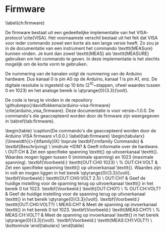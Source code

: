 # Firmware
\label{ch:firmware}

De firmware bestaat uit een gedeeltelijke implementatie van het VISA-protocol \cite{VISA}. Het voornaamste verschil bestaat uit het feit dat VISA voor ieder commando zowel een korte als een lange versie heeft. Zo zou je in de documentatie van een instrument het commando \texttt{MEASure} kunnen vinden. Je kunt dan zowel \texttt{MEAS} als \texttt{MEASURE} gebruiken om het commando te geven. In deze implementatie is het slechts mogelijk om de korte vorm te gebruiken.

De nummering van de kanalen volgt de nummering van de Arduino hardware. Dus kanaal 0 is pin A0 op de Arduino, kanaal 1 is pin A1, enz. De digitale resolutie is ingesteld op 10 bits ($2^{10}$~stappen, ofwel waardes tussen 0 en 1023) en het analoge bereik is \qtyrange{0}{3.3}{\volt}.

De code is terug te vinden in de repository \githubrepo{/davidfokkema/arduino-visa-firmware} \cite{arduino_visa_firmware}. Deze documentatie is voor versie~1.0.0. De commando's die geaccepteerd worden door de firmware zijn weergegeven in \tabref{tab:firmware}.

\begin{table}
  \caption{De commando's die geaccepteerd worden door de Arduino VISA firmware v1.0.0.}
  \label{tab:firmware}
  \begin{tabularx}{\linewidth}{>{\ttfamily}lX}
    \toprule
    \textbf{\rmfamily Commando} & \textbf{Beschrijving}                                                                                                                                                                                 \\
    \midrule
    *IDN?                       & Geeft informatie over de hardware.                                                                                                                                                                    \\
    OUT:CH<ch> <value>          & Zet een specifieke spanning \texttt{<value>} op uitvoerkanaal \texttt{<ch>}. Waardes mogen liggen tussen 0 (minimale spanning) en 1023 (maximale spanning). \textbf{Voorbeeld:} \texttt{OUT:CH0 1023} \\
    % OUT:CH<ch>:VOLT <value>     & Zet een specifieke spanning \texttt{<value>} op uitvoerkanaal \texttt{<ch>}. Waardes zijn in volt en mogen liggen in het bereik \qtyrange{0}{3.3}{\volt}. \textbf{Voorbeeld:} \texttt{OUT:CH0:VOLT 2.5} \\
    OUT:CH<ch>?                 & Geef de huidige instelling voor de spanning terug op uitvoerkanaal \texttt{<ch>} in het bereik 0 tot 1023. \textbf{Voorbeeld:} \texttt{OUT:CH0?}                                                      \\
    % OUT:CH<ch>:VOLT?            & Geef de huidige instelling voor de spanning terug op uitvoerkanaal \texttt{<ch>} in het bereik \qtyrange{0}{3.3}{\volt}. \textbf{Voorbeeld:} \texttt{OUT:CH0:VOLT?}                                     \\
    MEAS:CH<ch>?                & Meet de spanning op invoerkanaal \texttt{<ch>} in het bereik 0 tot 1023. \textbf{Voorbeeld:} \texttt{MEAS:CH1?}                                                                                       \\
    % MEAS:CH<ch>:VOLT?           & Meet de spanning op invoerkanaal \texttt{<ch>} in het bereik \qtyrange{0}{3.3}{\volt}. \textbf{Voorbeeld:} \texttt{MEAS:CH1:VOLT?}                                                                      \\
    \bottomrule
  \end{tabularx}
\end{table}